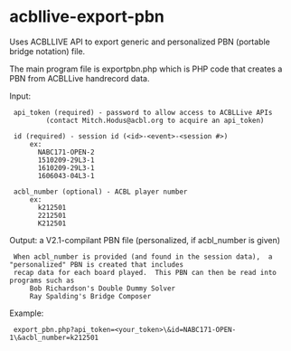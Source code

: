 # acbllive-export-pbn
Uses ACBLLIVE API to export generic and personalized PBN (portable bridge notation) file.

The main program file is exportpbn.php which is PHP code that creates a PBN from 
ACBLLive handrecord data.
 
 Input:  
     
     api_token (required) - password to allow access to ACBLLive APIs
		     (contact Mitch.Hodus@acbl.org to acquire an api_token)
    
     id (required) - session id (<id>-<event>-<session #>)
         ex:
           NABC171-OPEN-2
           1510209-29L3-1
           1610209-29L3-1
           1606043-04L3-1
					
     acbl_number (optional) - ACBL player number
   	     ex:
           k212501
           2212501
           K212501
      
  Output:
  	 a V2.1-compilant PBN file (personalized, if acbl_number is given)
 
  	 When acbl_number is provided (and found in the session data), 	a "personalized" PBN is created that includes
     recap data for each board played.  This PBN can then be read into programs such as
 	     Bob Richardson's Double Dummy Solver
 	     Ray Spalding's Bridge Composer
       
  Example:
  
     export_pbn.php?api_token=<your_token>\&id=NABC171-OPEN-1\&acbl_number=k212501
